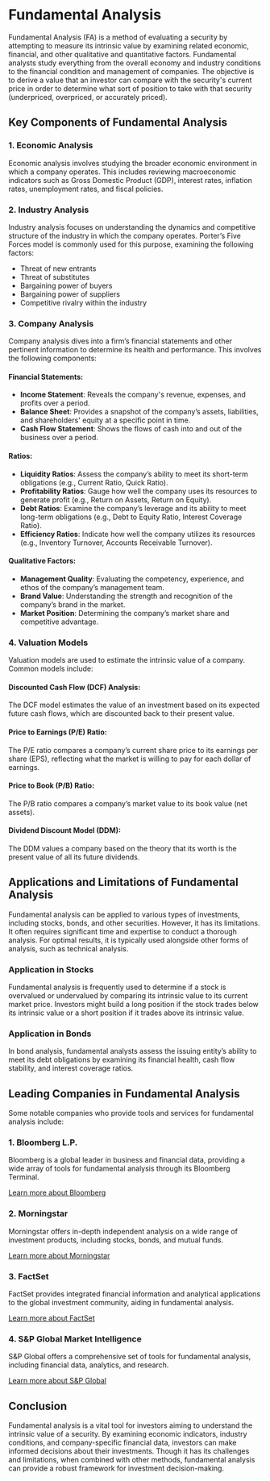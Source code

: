 # Fundamental Analysis

Fundamental Analysis (FA) is a method of evaluating a security by attempting to measure its intrinsic value by examining related economic, financial, and other qualitative and quantitative factors. Fundamental analysts study everything from the overall economy and industry conditions to the financial condition and management of companies. The objective is to derive a value that an investor can compare with the security's current price in order to determine what sort of position to take with that security (underpriced, overpriced, or accurately priced).

## Key Components of Fundamental Analysis

### 1. Economic Analysis
Economic analysis involves studying the broader economic environment in which a company operates. This includes reviewing macroeconomic indicators such as Gross Domestic Product (GDP), interest rates, inflation rates, unemployment rates, and fiscal policies.

### 2. Industry Analysis
Industry analysis focuses on understanding the dynamics and competitive structure of the industry in which the company operates. Porter’s Five Forces model is commonly used for this purpose, examining the following factors:
- Threat of new entrants
- Threat of substitutes
- Bargaining power of buyers
- Bargaining power of suppliers
- Competitive rivalry within the industry

### 3. Company Analysis
Company analysis dives into a firm’s financial statements and other pertinent information to determine its health and performance. This involves the following components:

#### Financial Statements:
- **Income Statement**: Reveals the company's revenue, expenses, and profits over a period.
- **Balance Sheet**: Provides a snapshot of the company’s assets, liabilities, and shareholders' equity at a specific point in time.
- **Cash Flow Statement**: Shows the flows of cash into and out of the business over a period.

#### Ratios:
- **Liquidity Ratios**: Assess the company’s ability to meet its short-term obligations (e.g., Current Ratio, Quick Ratio).
- **Profitability Ratios**: Gauge how well the company uses its resources to generate profit (e.g., Return on Assets, Return on Equity).
- **Debt Ratios**: Examine the company’s leverage and its ability to meet long-term obligations (e.g., Debt to Equity Ratio, Interest Coverage Ratio).
- **Efficiency Ratios**: Indicate how well the company utilizes its resources (e.g., Inventory Turnover, Accounts Receivable Turnover).

#### Qualitative Factors:
- **Management Quality**: Evaluating the competency, experience, and ethos of the company’s management team.
- **Brand Value**: Understanding the strength and recognition of the company’s brand in the market.
- **Market Position**: Determining the company’s market share and competitive advantage.

### 4. Valuation Models
Valuation models are used to estimate the intrinsic value of a company. Common models include:

#### Discounted Cash Flow (DCF) Analysis:
The DCF model estimates the value of an investment based on its expected future cash flows, which are discounted back to their present value.

#### Price to Earnings (P/E) Ratio:
The P/E ratio compares a company’s current share price to its earnings per share (EPS), reflecting what the market is willing to pay for each dollar of earnings.

#### Price to Book (P/B) Ratio:
The P/B ratio compares a company’s market value to its book value (net assets).

#### Dividend Discount Model (DDM):
The DDM values a company based on the theory that its worth is the present value of all its future dividends.

## Applications and Limitations of Fundamental Analysis
Fundamental analysis can be applied to various types of investments, including stocks, bonds, and other securities. However, it has its limitations. It often requires significant time and expertise to conduct a thorough analysis. For optimal results, it is typically used alongside other forms of analysis, such as technical analysis.

### Application in Stocks
Fundamental analysis is frequently used to determine if a stock is overvalued or undervalued by comparing its intrinsic value to its current market price. Investors might build a long position if the stock trades below its intrinsic value or a short position if it trades above its intrinsic value.

### Application in Bonds
In bond analysis, fundamental analysts assess the issuing entity’s ability to meet its debt obligations by examining its financial health, cash flow stability, and interest coverage ratios.

## Leading Companies in Fundamental Analysis 
Some notable companies who provide tools and services for fundamental analysis include:

### 1. Bloomberg L.P.
Bloomberg is a global leader in business and financial data, providing a wide array of tools for fundamental analysis through its Bloomberg Terminal.

[Learn more about Bloomberg](https://www.bloomberg.com)

### 2. Morningstar
Morningstar offers in-depth independent analysis on a wide range of investment products, including stocks, bonds, and mutual funds.

[Learn more about Morningstar](https://www.morningstar.com)

### 3. FactSet
FactSet provides integrated financial information and analytical applications to the global investment community, aiding in fundamental analysis.

[Learn more about FactSet](https://www.factset.com)

### 4. S&P Global Market Intelligence
S&P Global offers a comprehensive set of tools for fundamental analysis, including financial data, analytics, and research.

[Learn more about S&P Global](https://www.spglobal.com)

## Conclusion
Fundamental analysis is a vital tool for investors aiming to understand the intrinsic value of a security. By examining economic indicators, industry conditions, and company-specific financial data, investors can make informed decisions about their investments. Though it has its challenges and limitations, when combined with other methods, fundamental analysis can provide a robust framework for investment decision-making.
